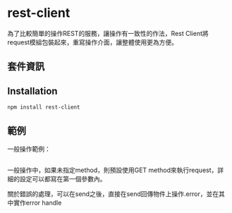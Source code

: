 rest-client
====

為了比較簡單的操作REST的服務，讓操作有一致性的作法，Rest Client將request模組包裝起來，重寫操作介面，讓整體使用更為方便。

## 套件資訊

<div class="pkginfo" data-module-name="rest-client" data-show="version,dependencies"></div>

## Installation

```
npm install rest-client
```

## 範例

一般操作範例：

<pre class="code" data-js="rest-client/sample01.js"></pre>

一般操作中，如果未指定method，則預設使用GET method來執行request，詳細的設定可以都寫在第一個參數內。

關於錯誤的處理，可以在send之後，直接在send回傳物件上操作.error，並在其中實作error handle

<pre class="code" data-js="rest-client/sample02.js"></pre>

